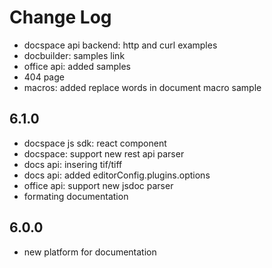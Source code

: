 # Change Log

- docspace api backend: http and curl examples
- docbuilder: samples link
- office api: added samples
- 404 page
- macros: added replace words in document macro sample

## 6.1.0
- docspace js sdk: react component
- docspace: support new rest api parser
- docs api: insering tif/tiff
- docs api: added editorConfig.plugins.options
- office api: support new jsdoc parser
- formating documentation

## 6.0.0
- new platform for documentation
